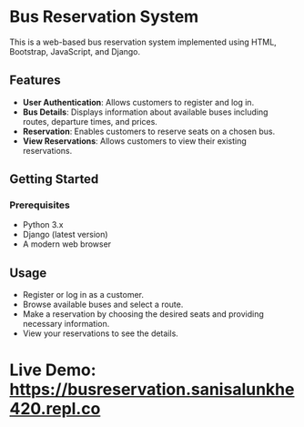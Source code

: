# Bus Reservation System

This is a web-based bus reservation system implemented using HTML, Bootstrap, JavaScript, and Django.

## Features

- **User Authentication**: Allows customers to register and log in.
- **Bus Details**: Displays information about available buses including routes, departure times, and prices.
- **Reservation**: Enables customers to reserve seats on a chosen bus.
- **View Reservations**: Allows customers to view their existing reservations.

## Getting Started

### Prerequisites

- Python 3.x
- Django (latest version)
- A modern web browser

## Usage
- Register or log in as a customer.
- Browse available buses and select a route.
- Make a reservation by choosing the desired seats and providing necessary information.
- View your reservations to see the details.

# Live Demo: https://busreservation.sanisalunkhe420.repl.co
